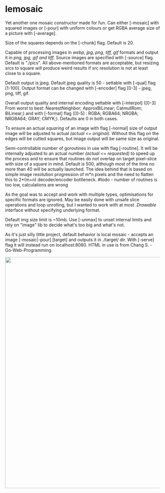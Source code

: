 # lemosaic

Yet another one mosaic constructor made for fun. Can either [-mosaic] with squared images or [-pour] with uniform colours or  get RGBA average size of a picture with [-average].

Size of the squares depends on the [-chunk] flag. Default is 20.

Capable of processing images in *webp, jpg, png, tiff, gif* formats and output it in *png, jpg, gif and tiff*.
Source images are specified with [-source] flag. Default is "./pics". All above-mentioned formats are acceptable, but resizing srcs to square *will* produce weird results if src resolution is not at least close to a square.

Default output is jpeg. Default jpeg quality is 50 - settable with [-qual] flag [1-100]. Output format can be changed with [-encoder] flag [0-3] - jpeg, png, tiff, gif.

Overall output quality and internal encoding settable with [-interpol] ([0-3] From worst to best: NearestNeighbor; ApproxBiLinear; CatmullRom; BiLinear;) and with [-format] flag ([0-5] : RGBA; RGBA64; NRGBA; NRGBA64; GRAY; CMYK;). Defaults are 0 in both cases.

To ensure an actual *squaring* of an image with flag [-normal] size of output image will be adjusted to actual *(actual <= original)*. Without this flag on the edges will be cutted squares, but image output will be same size as original.

Semi-controllable number of goroutines in use with flag [-routine]. It will be internally adjusted to an actual number *(actual <= requested)* to speed up the process and to ensure that routines do not overlap on target pixel-slice with size of a square in mind. Default is 500, although most of the time no more than 40 will be actually launched. The idea behind that is based on simple image resolution progression of m\*n pixels and the need to flatten this to 2\*(m+n) decoder/encoder bottleneck. #todo - number of routines is too low, calculations are wrong

As the goal was to accept and work with multiple types, optimisations for specific formats are ignored. May be easily done with unsafe slice operations and loop unrolling, but I wanted to work with at most *.Drawable* interface without specifying underlying format.

Default img size limit is ~10mb. Use [-unmax] to unset internal limits and rely on "image" lib to decide what's too big and what's not.

As it's just silly little project, default behavior is local mosaic - accepts an image [-mosaic|-pour] [target] and outputs it in ./target/ dir. With [-serve] flag it will instead run on localhost:8080. HTML in use is from Chang S. - Go-Web-Programming.

<img src="https://i.imgur.com/CNDJscB.png" width="750">

